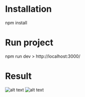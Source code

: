 # Installation

npm install

# Run project

npm run dev > http://localhost:3000/

# Result

![alt text](https://imgur.com/z9kn4fs.png)
![alt text](https://imgur.com/MZ3RXB3.png)
